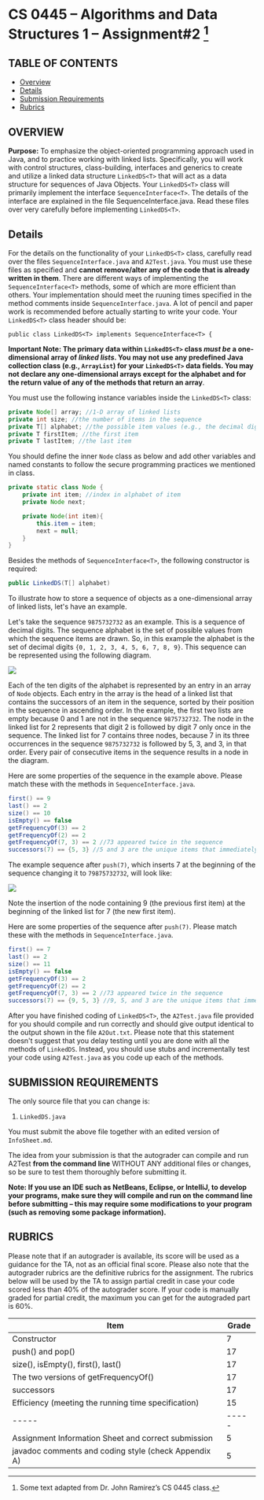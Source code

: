 # CS 0445 – Algorithms and Data Structures 1 – Assignment#2 [^1]



## TABLE OF CONTENTS

- [Overview](#overview)
- [Details](#Details)
- [Submission Requirements](#submission-requirements)
- [Rubrics](#rubrics)

## OVERVIEW

**Purpose:** To emphasize the object-oriented programming approach used in Java, and to practice working with linked lists. Specifically, you will work with control structures, class-building, interfaces and generics to create and utilize a linked data structure `LinkedDS<T>` that will act as a data structure for sequences of Java Objects. Your `LinkedDS<T>` class will primarily implement the interface `SequenceInterface<T>`. The details of the interface are explained in the file SequenceInterface.java. Read these files over very carefully before implementing `LinkedDS<T>`.

[^1]: Some text adapted from Dr. John Ramirez’s CS 0445 class.


## Details

For the details on the functionality of your `LinkedDS<T>` class, carefully read over the files
`SequenceInterface.java` and `A2Test.java`. You must use these files as specified and **cannot remove/alter any of
the code that is already written in them**. There are different ways of implementing the
`SequenceInterface<T>` methods, some of which are more efficient than
others. Your implementation should meet the ruuning times specified in the method comments inside `SequenceInterface.java`. A lot of pencil and paper work is
recommended before actually starting to write your code. Your `LinkedDS<T>` class header should be:

`public class LinkedDS<T> implements SequenceInterface<T> {`

**Important Note: The primary data within `LinkedDS<T>` class *must be* a one-dimensional
array of _linked lists_. You may not use any predefined Java collection class (e.g., `ArrayList`) for your `LinkedDS<T>` data
fields. You may not declare any one-dimensional arrays except for the alphabet and for the return value of any of the methods that return an array**.

You must use the following instance variables inside the `LinkedDS<T>` class:

```java
private Node[] array; //1-D array of linked lists
private int size; //the number of items in the sequence
private T[] alphabet; //the possible item values (e.g., the decimal digits)
private T firstItem; //the first item
private T lastItem; //the last item
```
You should define the inner `Node` class as below and add other variables and named constants to follow the secure programming practices we mentioned in class.

```java
private static class Node {
    private int item; //index in alphabet of item
    private Node next;

    private Node(int item){
        this.item = item;
        next = null;
    }
}
```

Besides the methods of `SequenceInterface<T>`, the following constructor is required:

```java
public LinkedDS(T[] alphabet)
```

To illustrate how to store a sequence of objects as a one-dimensional array of linked lists, let's have an example.

Let's take the sequence `9875732732` as an example. This is a sequence of decimal digits. The sequence
alphabet is the set of possible values from which the sequence items are drawn. So, in this example the
alphabet is the set of decimal digits `{0, 1, 2, 3, 4, 5, 6, 7, 8, 9}`. This sequence can be represented using the following
diagram.

![](img/example.png)

Each of the ten digits of the alphabet is represented by an entry in an array of `Node` objects. Each entry in the array is the head of a linked list that contains the successors of an item in the sequence, sorted by their position in the sequence in ascending order. In the example, the first two lists are empty because 0 and 1 are not in the sequence `9875732732`. The node in the linked list for 2 represents that digit 2 is followed by digit 7 only once in the sequence. The linked list for 7 contains three nodes, because 7 in its three occurrences in the sequence `9875732732` is followed by 5, 3, and 3, in that order. Every pair of consecutive items in the sequence results in a node in the diagram.

Here are some properties of the sequence in the example above. Please match these with the methods
in `SequenceInterface.java`.

```java
first() == 9
last() == 2
size() == 10
isEmpty() == false
getFrequencyOf(3) == 2
getFrequencyOf(2) == 2
getFrequencyOf(7, 3) == 2 //73 appeared twice in the sequence
successors(7) == {5, 3} //5 and 3 are the unique items that immediately follow 7 in the sequence
```

The example sequence after `push(7)`, which inserts 7 at the beginning of the sequence changing it to `79875732732`, will look like:

![](img/append.png)

Note the insertion of the node containing 9 (the previous first item) at the beginning of the linked list for 7 (the new first item).

Here are some properties of the sequence after `push(7)`. Please match these with the methods
in `SequenceInterface.java`.

```java
first() == 7
last() == 2
size() == 11
isEmpty() == false
getFrequencyOf(3) == 2
getFrequencyOf(2) == 2
getFrequencyOf(7, 3) == 2 //73 appeared twice in the sequence
successors(7) == {9, 5, 3} //9, 5, and 3 are the unique items that immediately follow 7 in the sequence
```

After you have finished coding of `LinkedDS<T>`, the `A2Test.java` file provided for you should compile and run correctly and should give output identical to the output shown in the file `A2Out.txt`. Please note that this statement doesn't suggest that you delay testing until you are done with all the methods of `LinkedDS`. Instead, you should use stubs and incrementally test your code using `A2Test.java` as you code up each of the methods.


## SUBMISSION REQUIREMENTS

The only source file that you can change is:

1. `LinkedDS.java`

You must submit the above file together with an edited version of `InfoSheet.md`.

The idea from your submission is that the autograder can compile and run A2Test **from the command line** WITHOUT ANY additional files or changes, so be
sure to test them thoroughly before submitting it.

**Note: If you use an IDE such as NetBeans, Eclipse, or IntelliJ, to develop your programs, make sure
they will compile and run on the command line before submitting – this may require some
modifications to your program (such as removing some package information).**


## RUBRICS

Please note that if an autograder is available, its score will be used as a guidance for the TA, not as an official final score. Please also note that the autograder rubrics are the definitive rubrics for the assignment. The rubrics below will be used by the TA to assign partial credit in case your code scored less than 40% of the autograder score. If your code is manually graded for partial credit, the maximum you can get for the autograded part is 60%.

| Item | Grade |
|------|-------|
|Constructor| 7|
|push() and pop() | 17 |
| size(), isEmpty(), first(), last() | 17 |
| The two versions of getFrequencyOf() | 17 |
| successors | 17 |
| Efficiency (meeting the running time specification) | 15 |
|-----|-----|
|Assignment Information Sheet and correct submission | 5 |
| javadoc comments and coding style (check Appendix A)  | 5 |

